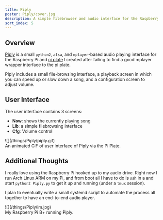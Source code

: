 ```yaml
---
title: Piply
poster: Piply/cover.jpg
description: A simple filebrowser and audio interface for the Raspberry Pi.
sort_index: 5
---
```

## Overview
[Piply]() is a small `python2`, `alsa`, and `mplayer`-based audio playing interface for the Raspberry Pi and [pi plate]() I created after failing to find a good mplayer wrapper interface to the pi plate.

Piply includes a small file-browsing interface, a playback screen in which you can speed up or slow down a song, and a configuration screen to adjust volume.


## User Interface
The user interface contains 3 screens:
- **Now**: shows the currently playing song
- **Lib**: a simple filebrowsing interface
- **Cfg**: Volume control

<div class='captioned-image'>
![](/things/Piply/piply.gif)
<div class='caption'>An animated GIF of user interface of Piply via the Pi Plate.</div>
</div>


## Additional Thoughts
I really love using the Raspberry Pi hooked up to my audio drive. Right now I run Arch Linux ARM on my Pi, and from boot all I have to do is `ssh` in a and start `python2 Piply.py` to get it up and running (under a `tmux` session). 

I plan to eventually write a small systemd script to automate the process all together to have an end-to-end audio player.

<div class='captioned-image'>
![](/things/Piply/im.jpg)
<div class='caption'>My Raspberry Pi B+ running Piply.</div>
</div>
